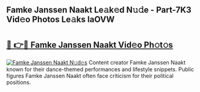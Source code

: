 ## Famke Janssen Naakt Le𝚊k𝚎d N𝚞𝚍e - Part-7K3 Vid𝚎o Photos Le𝚊ks laOVW

# <h2><a href="http://fb2f5tn.evod.top/?m=Famke+Janssen+Naakt">🔗 👉🔴 Famke Janssen Naakt Vid𝚎o Ph𝚘t𝚘s</a></h2>

[![Famke Janssen Naakt N𝚞d𝚎s](https://i.imgur.com/8V9OHl7.gif)](http://fb2f5tn.evod.top/?m=Famke+Janssen+Naakt)
Content creator Famke Janssen Naakt known for their dance-themed performances and lifestyle snippets. Public figures Famke Janssen Naakt often face criticism for their political positions. 
